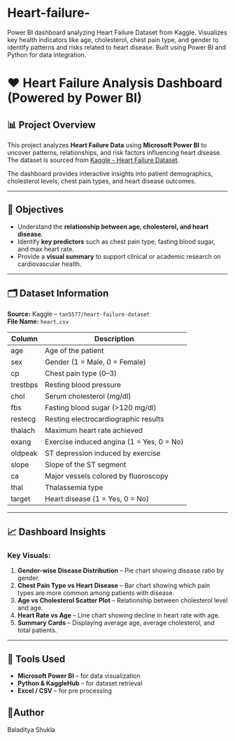 # Heart-failure-
Power BI dashboard analyzing Heart Failure Dataset from Kaggle. Visualizes key health indicators like age, cholesterol, chest pain type, and gender to identify patterns and risks related to heart disease. Built using Power BI and Python for data integration.
# ❤️ Heart Failure Analysis Dashboard (Powered by Power BI)

## 📊 Project Overview
This project analyzes **Heart Failure Data** using **Microsoft Power BI** to uncover patterns, relationships, and risk factors influencing heart disease.  
The dataset is sourced from [Kaggle - Heart Failure Dataset](https://www.kaggle.com/datasets/tan5577/heart-failure-dataset).

The dashboard provides interactive insights into patient demographics, cholesterol levels, chest pain types, and heart disease outcomes.

---

## 🧠 Objectives
- Understand the **relationship between age, cholesterol, and heart disease**.
- Identify **key predictors** such as chest pain type, fasting blood sugar, and max heart rate.
- Provide a **visual summary** to support clinical or academic research on cardiovascular health.

---

## 🗂️ Dataset Information
**Source:** Kaggle – `tan5577/heart-failure-dataset`  
**File Name:** `heart.csv`  

| Column | Description |
|--------|--------------|
| age | Age of the patient |
| sex | Gender (1 = Male, 0 = Female) |
| cp | Chest pain type (0–3) |
| trestbps | Resting blood pressure |
| chol | Serum cholesterol (mg/dl) |
| fbs | Fasting blood sugar (>120 mg/dl) |
| restecg | Resting electrocardiographic results |
| thalach | Maximum heart rate achieved |
| exang | Exercise induced angina (1 = Yes, 0 = No) |
| oldpeak | ST depression induced by exercise |
| slope | Slope of the ST segment |
| ca | Major vessels colored by fluoroscopy |
| thal | Thalassemia type |
| target | Heart disease (1 = Yes, 0 = No) |

---

## 📈 Dashboard Insights
### Key Visuals:
1. **Gender-wise Disease Distribution** – Pie chart showing disease ratio by gender.  
2. **Chest Pain Type vs Heart Disease** – Bar chart showing which pain types are more common among patients with disease.  
3. **Age vs Cholesterol Scatter Plot** – Relationship between cholesterol level and age.  
4. **Heart Rate vs Age** – Line chart showing decline in heart rate with age.  
5. **Summary Cards** – Displaying average age, average cholesterol, and total patients.

---

## 🧩 Tools Used
- **Microsoft Power BI** – for data visualization  
- **Python & KaggleHub** – for dataset retrieval  
- **Excel / CSV** – for pre processing 
## 🌼Author
Baladitya Shukla 
